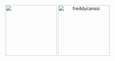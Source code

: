 <p align="center">
	<img height="160em" align="center" src="https://github-readme-stats.vercel.app/api?username=freddycansic&theme=apprentice&hide_border=true&hide=issues&show_icons=true&include_all_commits=true" />
	<img height="160em" align="center" src="https://github-readme-stats.vercel.app/api/top-langs?username=freddycansic&show_icons=true&locale=en&layout=compact&langs_count=8&theme=apprentice&hide_border=true&hide=Vim%20Snippet" alt="freddycansic"/>
</p>

